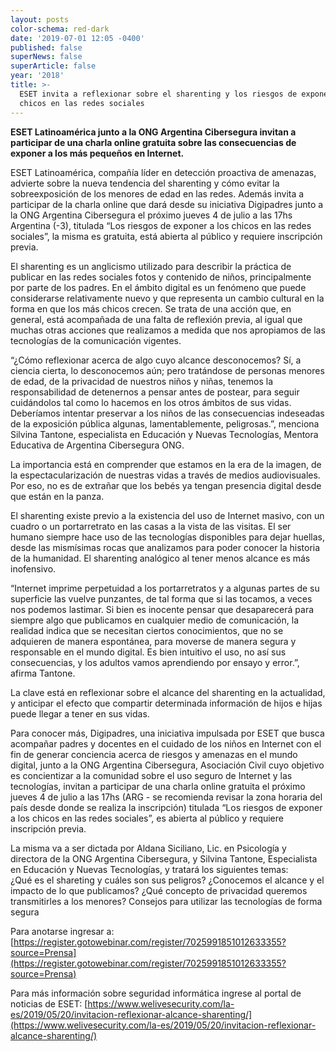 ```yaml
---
layout: posts
color-schema: red-dark
date: '2019-07-01 12:05 -0400'
published: false
superNews: false
superArticle: false
year: '2018'
title: >-
  ESET invita a reflexionar sobre el sharenting y los riesgos de exponer a los
  chicos en las redes sociales
---
```

**ESET Latinoamérica junto a la ONG Argentina Cibersegura invitan a participar de una charla online gratuita sobre las consecuencias de exponer a los más pequeños en Internet.**

ESET Latinoamérica, compañía líder en detección proactiva de amenazas, advierte sobre la nueva tendencia del sharenting y cómo evitar la sobreexposición de los menores de edad en las redes. Además invita a participar de la charla online que dará desde su iniciativa Digipadres junto a la ONG Argentina Cibersegura el próximo jueves 4 de julio a las 17hs Argentina (-3), titulada “Los riesgos de exponer a los chicos en las redes sociales”, la misma es gratuita, está abierta al público y requiere inscripción previa.

El sharenting es un anglicismo utilizado para describir la práctica de publicar en las redes sociales fotos y contenido de niños, principalmente por parte de los padres. En el ámbito digital es un fenómeno que puede considerarse relativamente nuevo y que representa un cambio cultural en la forma en que los más chicos crecen. Se trata de una acción que, en general, está acompañada de una falta de reflexión previa, al igual que muchas otras acciones que realizamos a medida que nos apropiamos de las tecnologías de la comunicación vigentes.

“¿Cómo reflexionar acerca de algo cuyo alcance desconocemos?  Sí, a ciencia cierta, lo desconocemos aún; pero tratándose de personas menores de edad, de la privacidad de nuestros niños y niñas, tenemos la responsabilidad de detenernos a pensar antes de postear, para seguir cuidándolos tal como lo hacemos en los otros ámbitos de sus vidas. Deberíamos intentar preservar a los niños de las consecuencias indeseadas de la exposición pública algunas, lamentablemente, peligrosas.”, menciona Silvina Tantone, especialista en Educación y Nuevas Tecnologías, Mentora Educativa de Argentina Cibersegura ONG.

La importancia está en comprender que estamos en la era de la imagen, de la espectacularización de nuestras vidas a través de medios audiovisuales. Por eso, no es de extrañar que los bebés ya tengan presencia digital desde que están en la panza.  

El sharenting existe previo a la existencia del uso de Internet masivo, con un cuadro o un portarretrato en las casas a la vista de las visitas. El ser humano siempre hace uso de las tecnologías disponibles para dejar huellas, desde las mismísimas rocas que analizamos para poder conocer la historia de la humanidad. El sharenting analógico al tener menos alcance es más inofensivo.

“Internet imprime perpetuidad a los portarretratos y a algunas partes de su superficie las vuelve punzantes, de tal forma que si las tocamos, a veces nos podemos lastimar.  Si bien es inocente pensar que desaparecerá para siempre algo que publicamos en cualquier medio de comunicación, la realidad indica que se necesitan ciertos conocimientos, que no se adquieren de manera espontánea, para moverse de manera segura y responsable en el mundo digital.  Es bien intuitivo el uso, no así sus consecuencias, y los adultos vamos aprendiendo por ensayo y error.”, afirma Tantone.

La clave está en reflexionar sobre el alcance del sharenting en la actualidad, y anticipar el efecto que compartir determinada información de hijos e hijas puede llegar a tener en sus vidas.

Para conocer más, Digipadres, una iniciativa impulsada por ESET que busca acompañar padres y docentes en el cuidado de los niños en Internet con el fin de generar conciencia acerca de riesgos y amenazas en el mundo digital, junto a la ONG Argentina Cibersegura, Asociación Civil cuyo objetivo es concientizar a la comunidad sobre el uso seguro de Internet y las tecnologías, invitan a participar de una charla online gratuita el próximo jueves 4 de julio a las 17hs (ARG - se recomienda revisar la zona horaria del país desde donde se realiza la inscripción) titulada “Los riesgos de exponer a los chicos en las redes sociales”, es abierta al público y requiere inscripción previa.

La misma va a ser dictada por Aldana Siciliano, Lic. en Psicología y directora de la ONG Argentina Cibersegura, y Silvina Tantone, Especialista en Educación y Nuevas Tecnologías, y tratará los siguientes temas:  
¿Qué es el shareting y cuáles son sus peligros?
¿Conocemos el alcance y el impacto de lo que publicamos?
¿Qué concepto de privacidad queremos transmitirles a los menores?
Consejos para utilizar las tecnologías de forma segura

Para anotarse ingresar a: [https://register.gotowebinar.com/register/7025991851012633355?source=Prensa](https://register.gotowebinar.com/register/7025991851012633355?source=Prensa)

Para más información sobre seguridad informática ingrese al portal de noticias de ESET: 
[https://www.welivesecurity.com/la-es/2019/05/20/invitacion-reflexionar-alcance-sharenting/](https://www.welivesecurity.com/la-es/2019/05/20/invitacion-reflexionar-alcance-sharenting/)